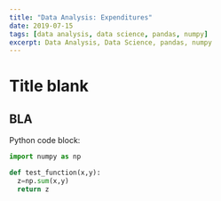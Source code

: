 ```yaml
---
title: "Data Analysis: Expenditures"
date: 2019-07-15
tags: [data analysis, data science, pandas, numpy]
excerpt: Data Analysis, Data Science, pandas, numpy
---
```

# Title blank

## BLA

Python code block:
```python
import numpy as np

def test_function(x,y):
  z=np.sum(x,y)
  return z
```
